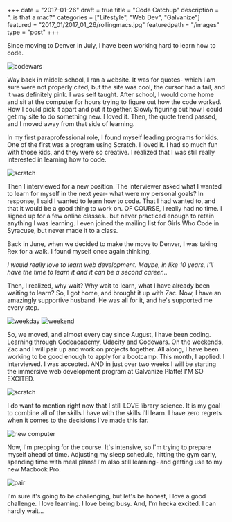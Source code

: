 +++
date = "2017-01-26"
draft = true
title = "Code Catchup"
description = "..is that a mac?"
categories = ["Lifestyle", "Web Dev", "Galvanize"]
featured = "2017_01/2017_01_26/rollingmacs.jpg"
featuredpath = "/images"
type = "post"
+++

Since moving to Denver in July, I have been working hard to learn how to code.

![codewars](/images/2017_01/2017_01_26/codewars.jpg)

Way back in middle school, I ran a website. It was for quotes- which I am sure were not properly cited, but the site was cool, the cursor had a tail, and it was definitely pink. I was self taught. After school, I would come home and sit at the computer for hours trying to figure out how the code worked. How I could pick it apart and put it together. Slowly figuring out how I could get my site to do something new. I loved it. Then, the quote trend passed, and I moved away from that side of learning.

In my first paraprofessional role, I found myself leading programs for kids. One of the first was a program using Scratch. I loved it. I had so much fun with those kids, and they were so creative. I realized that I was still really interested in learning how to code.

![scratch](/images/2017_01/2017_01_26/scratch1.jpg)

Then I interviewed for a new position. The interviewer asked what I wanted to learn for myself in the next year- what were my personal goals? In response, I said I wanted to learn how to code. That I had wanted to, and that it would be a good thing to work on. OF COURSE, I really had no time. I signed up for a few online classes.. but never practiced enough to retain anything I was learning. I even joined the mailing list for Girls Who Code in Syracuse, but never made it to a class.

Back in June, when we decided to make the move to Denver, I was taking Rex for a walk. I found myself once again thinking,

*I would really love to learn web development. Maybe, in like 10 years, I'll have the time to learn it and it can be a second career...*

 Then, I realized, why wait? Why wait to learn, what I have already been waiting to learn? So, I got home, and brought it up with Zac. Now, I have an amazingly supportive husband. He was all for it, and he's supported me every step.

![weekday](/images/2017_01/2017_01_26/deskweek.JPG)
![weekend](/images/2017_01/2017_01_26/deskwknd.JPG)

So, we moved, and almost every day since August, I have been coding. Learning through Codeacademy, Udacity and Codewars. On the weekends, Zac and I will pair up and work on projects together. All along, I have been working to be good enough to apply for a bootcamp. This month, I applied. I interviewed. I was accepted. AND in just over two weeks I will be starting the immersive web development program at Galvanize Platte! I'M SO EXCITED.  

![scratch](/images/2017_01/2017_01_26/rexsnout.jpg)

I do want to mention right now that I still LOVE library science. It is my goal to combine all of the skills I have with the skills I'll learn.  I have zero regrets when it comes to the decisions I've made this far.

![new computer](/images/2017_01/2017_01_26/macbookpro.png)

Now, I'm prepping for the course. It's intensive, so I'm trying to prepare myself ahead of time. Adjusting my sleep schedule, hitting the gym early, spending time with meal plans! I'm also still learning- and getting use to my new Macbook Pro.

![pair](/images/2017_01/2017_01_26/rollingmacs.jpg)

I'm sure it's going to be challenging, but let's be honest, I love a good challenge. I love learning. I love being busy. And, I'm hecka excited. I can hardly wait...
